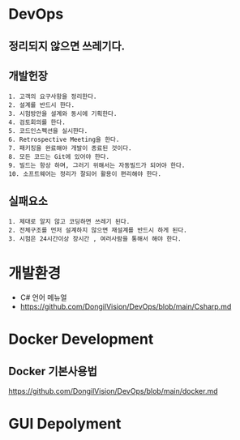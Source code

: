 # DevOps

## 정리되지 않으면 쓰레기다.

## 개발헌장

    1. 고객의 요구사항을 정리한다.
    2. 설계를 반드시 한다.
    3. 시험방안을 설계와 동시에 기획한다.
    4. 검토회의를 한다.
    5. 코드인스펙션을 실시한다.
    6. Retrospective Meeting을 한다.
    7. 패키징을 완료해야 개발이 종료된 것이다.
    8. 모든 코드는 Git에 있어야 한다.
    9. 빌드는 항상 하며, 그러기 위해서는 자동빌드가 되어야 한다.
    10. 소프트웨어는 정리가 잘되어 활용이 편리해야 한다.


## 실패요소
    1. 제대로 알지 않고 코딩하면 쓰레기 된다.
    2. 전체구조를 먼저 설계하지 않으면 재설계를 반드시 하게 된다.
    3. 시험은 24시간이상 장시간 , 여러사람을 통해서 해야 한다.


# 개발환경

* C# 언어 메뉴얼
* https://github.com/DongilVision/DevOps/blob/main/Csharp.md

# Docker Development

## Docker 기본사용법


https://github.com/DongilVision/DevOps/blob/main/docker.md




# GUI Depolyment



